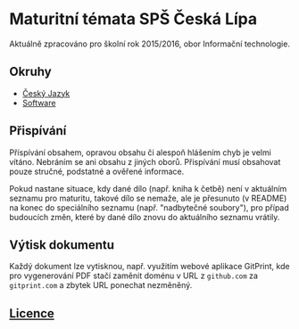 # Maturitní témata SPŠ Česká Lípa

Aktuálně zpracováno pro školní rok 2015/2016, obor Informační technologie. 

## Okruhy

- [Český Jazyk](cesky-jazyk)
- [Software](software)

## Přispívání

Příspívání obsahem, opravou obsahu či alespoň hlášením chyb je velmi vítáno. Nebráním se ani obsahu z jiných oborů. Přispívání musí obsahovat pouze stručné, podstatné a ověřené informace.

Pokud nastane situace, kdy dané dílo (např. kniha k četbě) není v aktuálním seznamu pro maturitu, takové dílo se nemaže, ale je přesunuto (v README) na konec do speciálního seznamu (např. "nadbytečné soubory"), pro případ budoucích změn, které by dané dílo znovu do aktuálního seznamu vrátily.

## Výtisk dokumentu

Každý dokument lze vytisknou, např. využitím webové aplikace GitPrint, kde pro vygenerování PDF stačí zaměnit doménu v URL z `github.com` za `gitprint.com` a zbytek URL ponechat nezměněný.

## [Licence](LICENSE)
